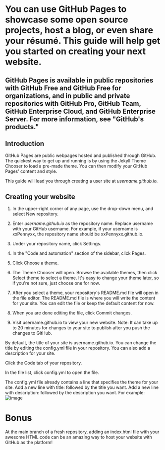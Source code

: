 # You can use GitHub Pages to showcase some open source projects, host a blog, or even share your résumé. This guide will help get you started on creating your next website.

## GitHub Pages is available in public repositories with GitHub Free and GitHub Free for organizations, and in public and private repositories with GitHub Pro, GitHub Team, GitHub Enterprise Cloud, and GitHub Enterprise Server. For more information, see "GitHub's products."

## Introduction
GitHub Pages are public webpages hosted and published through GitHub. The quickest way to get up and running is by using the Jekyll Theme Chooser to load a pre-made theme. You can then modify your GitHub Pages' content and style.

This guide will lead you through creating a user site at _username.github.io._

## Creating your website
1. In the upper-right corner of any page, use the  drop-down menu, and select New repository.

2. Enter _username.github.io_ as the repository name. Replace username with your GitHub username. For example, if your username is xxPennyxx, the repository name should be xxPennyxx.github.io.

3. Under your repository name, click Settings.

4. In the "Code and automation" section of the sidebar, click  Pages.

5. Click Choose a theme.

6. The Theme Chooser will open. Browse the available themes, then click Select theme to select a theme. It's easy to change your theme later, so if you're not sure, just choose one for now.

7. After you select a theme, your repository's README.md file will open in the file editor. The README.md file is where you will write the content for your site. You can edit the file or keep the default content for now.

8. When you are done editing the file, click Commit changes.

9. Visit username.github.io to view your new website. Note: It can take up to 20 minutes for changes to your site to publish after you push the changes to GitHub.

By default, the title of your site is username.github.io. You can change the title by editing the config.yml file in your repository. You can also add a description for your site.

Click the Code tab of your repository.

In the file list, click config.yml to open the file.


The config.yml file already contains a line that specifies the theme for your site. Add a new line with title: followed by the title you want. Add a new line with description: followed by the description you want. For example:
![image](https://user-images.githubusercontent.com/82216874/174548614-7e274fd3-858f-4206-accb-f42c91f6b953.png)


# Bonus
At the main branch of a fresh repository, adding an index.html file with your awesome HTML code can be an amazing way to host your website with GitHub as the platform!

